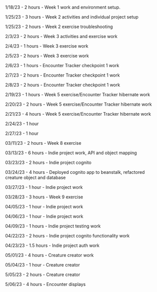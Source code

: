 1/18/23 - 2 hours - Week 1 work and environment setup.

1/25/23 - 3 hours - Week 2 activities and individual project setup

1/25/23 - 2 hours - Week 2 exercise troubleshooting

2/3/23 - 2 hours - Week 3 activities and exercise work

2/4/23 - 1 hours - Week 3 exercise work

2/5/23 - 2 hours - Week 3 exercise work

2/6/23 - 1 hours - Encounter Tracker checkpoint 1 work

2/7/23 - 2 hours - Encounter Tracker checkpoint 1 work

2/8/23 - 2 hours - Encounter Tracker checkpoint 1 work

2/19/23 - 1 hours - Week 5 exercise/Encounter Tracker hibernate work

2/20/23 - 2 hours - Week 5 exercise/Encounter Tracker hibernate work

2/21/23 - 4 hours - Week 5 exercise/Encounter Tracker hibernate work

2/24/23 - 1 hour

2/27/23 - 1 hour

03/11/23 - 2 hours - Week 8 exercise

03/13/23 - 6 hours - Indie project work, API and object mapping

03/23/23 - 2 hours - Indie project cognito

03/24/23 - 4 hours - Deployed cognito app to beanstalk, refactored creature object and database

03/27/23 - 1 hour - Indie project work

03/28/23 - 3 hours - Week 9 exercise

04/05/23 - 1 hour - Indie project work

04/06/23 - 1 hour - Indie project work

04/09/23 - 1 hours - Indie project testing work

04/22/23 - 2 hours - Indie project cognito functionality work

04/23/23 - 1.5 hours - Indie project auth work

05/01/23 - 4 hours - Creature creator work

05/04/23 - 1 hour - Creature creator

5/05/23 - 2 hours - Creature creator

5/06/23 - 4 hours - Encounter displays